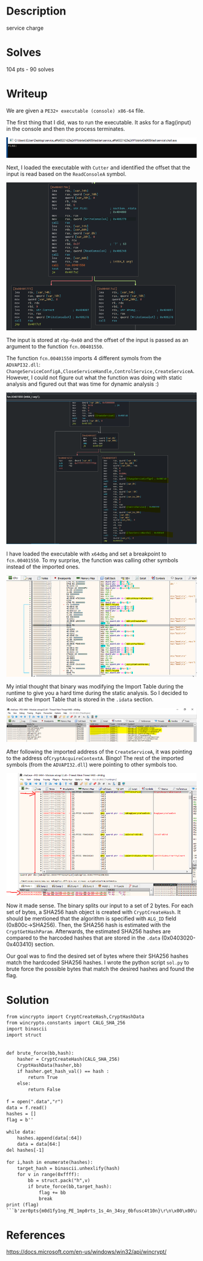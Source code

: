# Description
service charge
# Solves
104 pts - 90 solves
# Writeup
We are given a ``PE32+ executable (console) x86-64`` file.

The first thing that I did, was to run the executable. It asks for a flag(input) in the console and then the process terminates.

![Screenshot](screenshots/console.PNG)

Next, I loaded the executable with ``Cutter`` and identified the offset that the input is read based on the ``ReadConsoleA`` symbol.

![Screenshot](screenshots/main.PNG)

The input is stored at ``rbp-0x60`` and the offset of the input is passed as an argument to the function ``fcn.00401550``.

The function ``fcn.00401550`` imports 4 different symols from the ``ADVAPI32.dll``: ``ChangeServiceConfigA,CloseServiceHandle,ControlService,CreateServiceA``. However, I could not figure out what the function was doing with static analysis and figured out that was time for dynamic analysis :)

![Screenshot](screenshots/cutter_function.PNG)


I have loaded the executable with ``x64dbg`` and set a breakpoint to ``fcn.00401550``. To my surprise, the function was calling other symbols instead of the imported ones.

![Screenshot](screenshots/x64dbg_function.PNG)


My intial thought that binary was modifying the Import Table during the runtime to give you a hard time during the static analysis. So I decided to look at the Import Table that is stored in the ``.idata`` section. 

![Screenshot](screenshots/import_table.PNG)

After following the imported address of the ``CreateServiceA``, it was pointing to the address of``CryptAcquireContextA``. Bingo! The rest of the imported symbols (from the ``ADVAPI32.dll``) were pointing to other symbols too.

![Screenshot](screenshots/import_table_injection.PNG)

Now it made sense. The binary splits our input to a set of 2 bytes. For each set of bytes, a SHA256 hash object is created with ``CryptCreateHash``. It should be mentioned that the algorithm is specified with ``ALG_ID`` field (0x800c->SHA256). Then, the SHA256 hash is estimated with the ``CryptGetHashParam``. Afterwards, the estimated SHA256 hashes are compared to the harcoded hashes that are stored in the ``.data`` (0x0403020-0x403410) section.

Our goal was to find the desired set of bytes where their SHA256 hashes match the hardcoded SHA256 hashes. I wrote the python script ``sol.py`` to brute force the possible bytes that match the desired hashes and found the flag.

# Solution
```
from wincrypto import CryptCreateHash,CryptHashData
from wincrypto.constants import CALG_SHA_256
import binascii
import struct


def brute_force(bb,hash):
	hasher = CryptCreateHash(CALG_SHA_256)
	CryptHashData(hasher,bb)
	if hasher.get_hash_val() == hash :
		return True
	else:
		return False

f = open(".data","r")
data = f.read()
hashes = []
flag = b''

while data:
	hashes.append(data[:64])
	data = data[64:]
del hashes[-1]

for i,hash in enumerate(hashes):
	target_hash = binascii.unhexlify(hash)
	for v in range(0xffff):
		bb = struct.pack("h",v)
		if brute_force(bb,target_hash):
			flag += bb
			break
print (flag)
```b'zer0pts{m0d1fy1ng_PE_1mp0rts_1s_4n_34sy_0bfusc4t10n}\r\n\x00\x00\x00\x00\x00\x00\x00\x00\x00\x00'```
```

# References
https://docs.microsoft.com/en-us/windows/win32/api/wincrypt/
